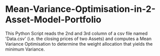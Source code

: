 Mean-Variance-Optimisation-in-2-Asset-Model-Portfolio
=====================================================

This Python Script reads the 2nd and 3rd column of a csv file named 'Data.csv' (i.e. the closing prices of two Assets) and computes a Mean Variance Optimisation to determine the weight allocation that yields the minimum Variance.
